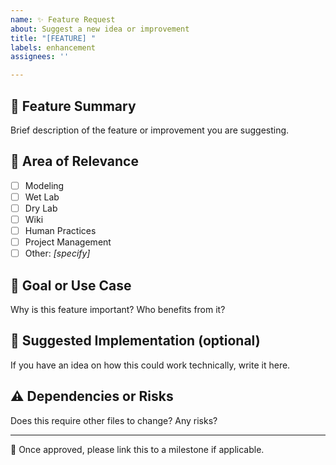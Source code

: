 ```yaml
---
name: ✨ Feature Request
about: Suggest a new idea or improvement
title: "[FEATURE] "
labels: enhancement
assignees: ''

---
```


## 🌟 Feature Summary

Brief description of the feature or improvement you are suggesting.

## 📍 Area of Relevance
- [ ] Modeling
- [ ] Wet Lab
- [ ] Dry Lab
- [ ] Wiki
- [ ] Human Practices
- [ ] Project Management
- [ ] Other: _[specify]_

## 🎯 Goal or Use Case

Why is this feature important? Who benefits from it?

## 🔧 Suggested Implementation (optional)

If you have an idea on how this could work technically, write it here.

## ⚠️ Dependencies or Risks

Does this require other files to change? Any risks?

---

📌 Once approved, please link this to a milestone if applicable.
